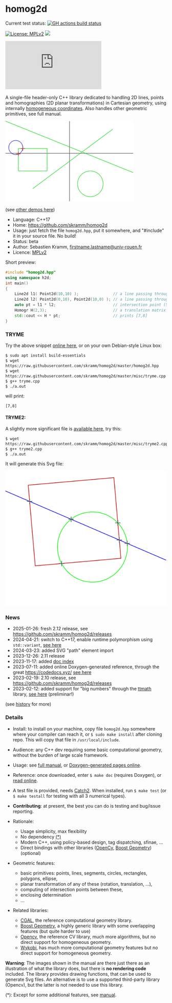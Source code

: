 # homog2d

Current test status: [![GH actions build status](https://github.com/skramm/homog2d/actions/workflows/c-cpp.yml/badge.svg)](https://github.com/skramm/homog2d/actions)

[![License: MPLv2](https://img.shields.io/badge/licence-MPLv2-brightgreen)](https://www.mozilla.org/en-US/MPL/)
![](https://img.shields.io/github/stars/skramm/homog2d)

[![File size in bytes on master](https://img.shields.io/github/size/skramm/homog2d/homog2d.hpp)](https://github.com/skramm/homog2d/blob/master/homog2d.hpp)


A single-file header-only C++ library dedicated to
handling 2D lines, points and homographies (2D planar transformations) in Cartesian geometry,
using internally [homogeneous coordinates](https://en.wikipedia.org/wiki/Homogeneous_coordinates).
Also handles other geometric primitives, see full manual.

![showcase1](docs/showcase/showcase1.gif)

(see [other demos here](docs/homog2d_showcase.md))

- Language: C++17
- Home: https://github.com/skramm/homog2d
- Usage: just fetch the file `homog2d.hpp`, put it somewhere, and "#include" it in your source file. No build!
- Status: beta
- Author: Sebastien Kramm, firstname.lastname@univ-rouen.fr
- Licence: [MPLv2](https://www.mozilla.org/en-US/MPL/2.0/)


Short preview:

```C++
#include "homog2d.hpp"
using namespace h2d;
int main()
{
	Line2d l1( Point2d(10,10) );               // a line passing through (0,0) and (10,10)
	Line2d l2( Point2d(0,10), Point2d(10,0) ); // a line passing through (0,10) and (10,0)
	auto pt = l1 * l2;                         // intersection point (5,5)
	Homogr H(2,3);                             // a translation matrix
	std::cout << H * pt;                       // prints [7,8]
}
```

### TRYME

Try the above snippet
[online here](https://godbolt.org/z/d9oqYs34f),
or on your own Debian-style Linux box:
```
$ sudo apt install build-essentials
$ wget https://raw.githubusercontent.com/skramm/homog2d/master/homog2d.hpp
$ wget https://raw.githubusercontent.com/skramm/homog2d/master/misc/tryme.cpp
$ g++ tryme.cpp
$ ./a.out
```
will print:
```
[7,8]
```

#### TRYME2:

A slightly more significant file is [available here](misc/tryme2.cpp), try this:

```
$ wget https://raw.githubusercontent.com/skramm/homog2d/master/misc/tryme2.cpp
$ g++ tryme2.cpp
$ ./a.out
```

It will generate this Svg file:

![tryme2](docs/tryme2.svg)


### News

- 2025-01-26: fresh 2.12 release, see https://github.com/skramm/homog2d/releases
- 2024-04-21: switch to C++17, enable runtime polymorphism using `std::variant`, [see here](docs/homog2d_manual.md#section_rtp)
- 2024-03-23: added SVG "path" element import
- 2023-12-26: 2.11 release
- 2023-11-17: added [doc index](docs/index.md)
- 2023-07-11: added online Doxygen-generated reference, through the great https://codedocs.xyz/ [see here](https://codedocs.xyz/skramm/homog2d)
- 2023-02-19: 2.10 release, see https://github.com/skramm/homog2d/releases
- 2023-02-12: added support for "big numbers" through the [ttmath](https://www.ttmath.org/) library, [see here](docs/homog2d_manual.md#bignum) (preliminar!)

(see [history](docs/homog2d_history.md) for more)

### Details

- Install: to install on your machine, copy file `homog2d.hpp` somewhere where your compiler can reach it, or `$ sudo make install` after cloning repo.
This will copy that file in `/usr/local/include`.

- Audience: any C++ dev requiring some basic computational geometry, without the burden of large scale framework.

- Usage: see [full manual](docs/homog2d_manual.md), or [Doxygen-generated pages online](https://codedocs.xyz/skramm/homog2d).

- Reference: once downloaded, enter `$ make doc` (requires Doxygen), or [read online](https://codedocs.xyz/skramm/homog2d).

- A test file is provided, needs [Catch2](https://github.com/catchorg/Catch2).
When installed, run `$ make test` (or `$ make testall` for testing with all 3 numerical types).

- **Contributing**: at present, the best you can do is testing and bug/issue reporting.

- Rationale:
  - Usage simplicity, max flexibility
  - No dependency [(*)](#rm_fn)
  - Modern C++, using policy-based design, tag dispatching, sfinae, ...
  - Direct bindings with other libraries ([OpenCv](https://opencv.org/), [Boost Geometry](https://www.boost.org/doc/libs/1_81_0/libs/geometry/doc/html/index.html)) (optional)

- Geometric features:
  - basic primitives: points, lines, segments, circles, rectangles, polygons, ellipse,
  - planar transformation of any of these (rotation, translation, ...),
  - computing of intersection points between these,
  - enclosing determination
  - ...

- Related libraries:
  - [CGAL](https://www.cgal.org/), the reference computational geometry library.
  - [Boost Geometry](https://www.boost.org/doc/libs/1_81_0/libs/geometry/doc/html/index.html), a highly generic library with some overlapping features (but quite harder to use)
  - [Opencv](https://docs.opencv.org/), the reference CV library, much more algorithms, but no direct support for homogeneous geometry.
  - [Wykobi](http://www.wykobi.com/), has much more computational geometry features but no direct support for homogeneous geometry.

**Warning**: The images shown in the manual are there just there as an illustration of what the library does, but there is **no rendering code** included.
The library provides drawing functions, that can be used to generate Svg files.
An alternative is to use a supported third-party library (Opencv), but the latter is not needed to use this library.


(*):
<a name="rm_fn"></a>
Except for some additional features, see [manual](docs/homog2d_manual.md).
